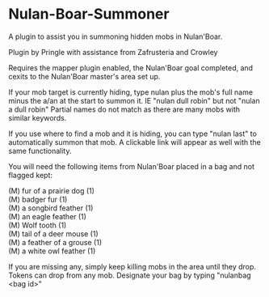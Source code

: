 # Nulan-Boar-Summoner
A plugin to assist you in summoning hidden mobs in Nulan'Boar.

Plugin by Pringle with assistance from Zafrusteria and Crowley

Requires the mapper plugin enabled, the Nulan'Boar goal completed, and cexits to the Nulan'Boar master's area set up.

If your mob target is currently hiding, type nulan plus the mob's full name minus the a/an at the start to summon it. IE "nulan dull robin" but not "nulan a dull robin" Partial names do not match as there are many mobs with similar keywords.

If you use where to find a mob and it is hiding, you can type "nulan last" to automatically summon that mob. A clickable link will appear as well with the same functionality.

You will need the following items from Nulan'Boar placed in a bag and not flagged kept:

(M) fur of a prairie dog (1)  
(M) badger fur (1)  
(M) a songbird feather (1)  
(M) an eagle feather (1)  
(M) Wolf tooth (1)  
(M) tail of a deer mouse (1)  
(M) a feather of a grouse (1)  
(M) a white owl feather (1)

If you are missing any, simply keep killing mobs in the area until they drop. Tokens can drop from any mob. Designate your bag by typing "nulanbag &lt;bag id&gt;"
